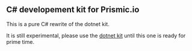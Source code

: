 ## C# developement kit for Prismic.io

This is a pure C# rewrite of the dotnet kit.

It is still experimental, please use the [dotnet kit](https://github.com/prismicio/dotnet-kit) until this one is ready for prime time.

